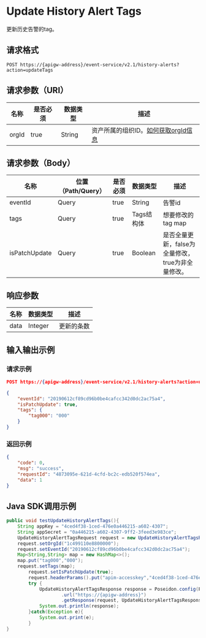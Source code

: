 # Update History Alert Tags

更新历史告警的tag。

## 请求格式

```
POST https://{apigw-address}/event-service/v2.1/history-alerts?action=updateTags
```

## 请求参数（URI）

| 名称          | 是否必须 | 数据类型 | 描述      |
|---------------|--------|----------|-----------|
| orgId         | true     | String    | 资产所属的组织ID。[如何获取orgId信息](/docs/api/zh_CN/latest/api_faqs#id-orgid-orgid)                |
                                                                 

## 请求参数（Body）

| 名称 | 位置（Path/Query） | 是否必须 | 数据类型 | 描述 |
|------|----------|--------------------|----|------|
| eventId       | Query            | true     | String     | 告警id  |
| tags          | Query            | true     | Tags结构体 | 想要修改的tag map|
| isPatchUpdate | Query            | true     | Boolean    | 是否全量更新，false为全量修改，true为非全量修改。 |


## 响应参数

| 名称  | 数据类型      | 描述               |
|-------|----------------|-------|
| data | Integer | 更新的条数|


## 输入输出示例

### 请求示例

```json
POST https://{apigw-address}/event-service/v2.1/history-alerts?action=updateTags&orgId=1c499110e8800000

{
	"eventId": "20190612cf89cd96b0be4cafcc342d0dc2ac75a4",
	"isPatchUpdate": true,
	"tags": {
		"tag000": "000"
	}
}

```

### 返回示例

```json
{
	"code": 0,
	"msg": "success",
	"requestId": "4873095e-621d-4cfd-bc2c-edb520f574ea",
	"data": 1
}
```

## Java SDK调用示例

```java
public void testUpdateHistoryAlertTags(){  
    String appKey = "4ced4f38-1ced-476e0a446215-a602-4307";  
    String appSecret = "0a446215-a602-4307-9ff2-3feed3e983ce";  
    UpdateHistoryAlertTagsRequest request = new UpdateHistoryAlertTagsRequest();  
    request.setOrgId("1c499110e8800000");  
    request.setEventId("20190612cf89cd96b0be4cafcc342d0dc2ac75a4");  
    Map<String,String> map = new HashMap<>();  
    map.put("tag000","000");  
    request.setTags(map);  
	    request.setIsPatchUpdate(true);  
	    request.headerParams().put("apim-accesskey","4ced4f38-1ced-476e0a446215-a602-4307");  
	    try {  
	        UpdateHistoryAlertTagsResponse response = Poseidon.config(PConfig.init().appKey(appKey).appSecret(appSecret).debug())  
	                .url("https://{apigw-address}")  
	                .getResponse(request, UpdateHistoryAlertTagsResponse.class);
	        System.out.println(response);  
	    }catch(Exception e){  
	        System.out.print(e);  
	    }  
}
```